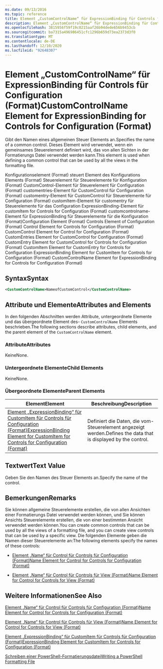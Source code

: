 ```yaml
---
ms.date: 09/13/2016
ms.topic: reference
title: Element „CustomControlName“ für ExpressionBinding für Controls für Configuration (Format)
description: Element „CustomControlName“ für ExpressionBinding für Controls für Configuration (Format)
ms.openlocfilehash: 3815956f59f19c0215aaf26b94dede656b9453cb
ms.sourcegitcommit: ba7315a496986451cfc1296b659d73ea2373d3f0
ms.translationtype: MT
ms.contentlocale: de-DE
ms.lasthandoff: 12/10/2020
ms.locfileid: "92648307"
---
```

# <a name="customcontrolname-element-for-expressionbinding-for-controls-for-configuration-format"></a><span data-ttu-id="f7289-103">Element „CustomControlName“ für ExpressionBinding für Controls für Configuration (Format)</span><span class="sxs-lookup"><span data-stu-id="f7289-103">CustomControlName Element for ExpressionBinding for Controls for Configuration (Format)</span></span>

<span data-ttu-id="f7289-104">Gibt den Namen eines allgemeinen Steuer Elements an.</span><span class="sxs-lookup"><span data-stu-id="f7289-104">Specifies the name of a common control.</span></span> <span data-ttu-id="f7289-105">Dieses Element wird verwendet, wenn ein gemeinsames Steuerelement definiert wird, das von allen Sichten in der Formatierungs Datei verwendet werden kann.</span><span class="sxs-lookup"><span data-stu-id="f7289-105">This element is used when defining a common control that can be used by all the views in the formatting file.</span></span>

<span data-ttu-id="f7289-106">Konfigurationselement (Format) steuert Element des Konfigurations Elements (Format) Steuerelement für Steuerelemente für Konfiguration (Format) CustomControl-Element für Steuerelement für Configuration (Format) customentries-Element für CustomControl für Configuration (Format) customentry-Element für CustomControl für Steuerelemente für Configuration (Format) customItem-Element für customentry für Steuerelemente für das Configuration ExpressionBinding-Element für customItem for Controls for Configuration (Format) customcontrolname-Element für ExpressionBinding für Steuerelemente für die Konfiguration (Format)</span><span class="sxs-lookup"><span data-stu-id="f7289-106">Configuration Element (Format) Controls Element of Configuration (Format) Control Element for Controls for Configuration (Format) CustomControl Element for Control for Configuration (Format) CustomEntries Element for CustomControl for Configuration (Format) CustomEntry Element for CustomControl for Controls for Configuration (Format) CustomItem Element for CustomEntry for Controls for Configuration ExpressionBinding Element for CustomItem for Controls for Configuration (Format) CustomControlName Element for ExpressionBinding for Controls for Configuration (Format)</span></span>

## <a name="syntax"></a><span data-ttu-id="f7289-107">Syntax</span><span class="sxs-lookup"><span data-stu-id="f7289-107">Syntax</span></span>

```xml
<CustomControlName>NameofCustomControl</CustomControlName>
```

## <a name="attributes-and-elements"></a><span data-ttu-id="f7289-108">Attribute und Elemente</span><span class="sxs-lookup"><span data-stu-id="f7289-108">Attributes and Elements</span></span>

<span data-ttu-id="f7289-109">In den folgenden Abschnitten werden Attribute, untergeordnete Elemente und das übergeordnete Element des- `CustomControlName` Elements beschrieben.</span><span class="sxs-lookup"><span data-stu-id="f7289-109">The following sections describe attributes, child elements, and the parent element of the `CustomControlName` element.</span></span>

### <a name="attributes"></a><span data-ttu-id="f7289-110">Attribute</span><span class="sxs-lookup"><span data-stu-id="f7289-110">Attributes</span></span>

<span data-ttu-id="f7289-111">Keine</span><span class="sxs-lookup"><span data-stu-id="f7289-111">None.</span></span>

### <a name="child-elements"></a><span data-ttu-id="f7289-112">Untergeordnete Elemente</span><span class="sxs-lookup"><span data-stu-id="f7289-112">Child Elements</span></span>

<span data-ttu-id="f7289-113">Keine</span><span class="sxs-lookup"><span data-stu-id="f7289-113">None.</span></span>

### <a name="parent-elements"></a><span data-ttu-id="f7289-114">Übergeordnete Elemente</span><span class="sxs-lookup"><span data-stu-id="f7289-114">Parent Elements</span></span>

|<span data-ttu-id="f7289-115">Element</span><span class="sxs-lookup"><span data-stu-id="f7289-115">Element</span></span>|<span data-ttu-id="f7289-116">Beschreibung</span><span class="sxs-lookup"><span data-stu-id="f7289-116">Description</span></span>|
|-------------|-----------------|
|[<span data-ttu-id="f7289-117">Element „ExpressionBinding“ für CustomItem für Controls für Configuration (Format)</span><span class="sxs-lookup"><span data-stu-id="f7289-117">ExpressionBinding Element for CustomItem for Controls for Configuration (Format)</span></span>](./expressionbinding-element-for-customitem-for-controls-for-configuration-format.md)|<span data-ttu-id="f7289-118">Definiert die Daten, die vom-Steuerelement angezeigt werden.</span><span class="sxs-lookup"><span data-stu-id="f7289-118">Defines the data that is displayed by the control.</span></span>|

## <a name="text-value"></a><span data-ttu-id="f7289-119">Textwert</span><span class="sxs-lookup"><span data-stu-id="f7289-119">Text Value</span></span>

<span data-ttu-id="f7289-120">Geben Sie den Namen des Steuer Elements an.</span><span class="sxs-lookup"><span data-stu-id="f7289-120">Specify the name of the control.</span></span>

## <a name="remarks"></a><span data-ttu-id="f7289-121">Bemerkungen</span><span class="sxs-lookup"><span data-stu-id="f7289-121">Remarks</span></span>

<span data-ttu-id="f7289-122">Sie können allgemeine Steuerelemente erstellen, die von allen Ansichten einer Formatierungs Datei verwendet werden können, und Sie können Ansichts Steuerelemente erstellen, die von einer bestimmten Ansicht verwendet werden können.</span><span class="sxs-lookup"><span data-stu-id="f7289-122">You can create common controls that can be used by all the views of a formatting file, and you can create view controls that can be used by a specific view.</span></span> <span data-ttu-id="f7289-123">Die folgenden Elemente geben die Namen dieser Steuerelemente an:</span><span class="sxs-lookup"><span data-stu-id="f7289-123">The following elements specify the names of these controls:</span></span>

- [<span data-ttu-id="f7289-124">Element „Name“ für Control für Controls für Configuration (Format)</span><span class="sxs-lookup"><span data-stu-id="f7289-124">Name Element for Control for Controls for Configuration (Format)</span></span>](./name-element-for-control-for-controls-for-configuration-format.md)

- [<span data-ttu-id="f7289-125">Element „Name“ für Control für Controls für View (Format)</span><span class="sxs-lookup"><span data-stu-id="f7289-125">Name Element for Control for Controls for View (Format)</span></span>](./name-element-for-control-for-controls-for-view-format.md)

## <a name="see-also"></a><span data-ttu-id="f7289-126">Weitere Informationen</span><span class="sxs-lookup"><span data-stu-id="f7289-126">See Also</span></span>

[<span data-ttu-id="f7289-127">Element „Name“ für Control für Controls für Configuration (Format)</span><span class="sxs-lookup"><span data-stu-id="f7289-127">Name Element for Control for Controls for Configuration (Format)</span></span>](./name-element-for-control-for-controls-for-configuration-format.md)

[<span data-ttu-id="f7289-128">Element „Name“ für Control für Controls für View (Format)</span><span class="sxs-lookup"><span data-stu-id="f7289-128">Name Element for Control for Controls for View (Format)</span></span>](./name-element-for-control-for-controls-for-view-format.md)

[<span data-ttu-id="f7289-129">Element „ExpressionBinding“ für CustomItem für Controls für Configuration (Format)</span><span class="sxs-lookup"><span data-stu-id="f7289-129">ExpressionBinding Element for CustomItem for Controls for Configuration (Format)</span></span>](./expressionbinding-element-for-customitem-for-controls-for-configuration-format.md)

[<span data-ttu-id="f7289-130">Schreiben einer PowerShell-Formatierungsdatei</span><span class="sxs-lookup"><span data-stu-id="f7289-130">Writing a PowerShell Formatting File</span></span>](./writing-a-powershell-formatting-file.md)
